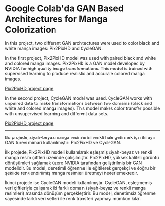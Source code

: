 # Google Colab'da GAN Based Architectures for Manga Colorization


In this project, two different GAN architectures were used to color black and white manga images: Pix2PixHD and CycleGAN.

In the first project, Pix2PixHD model was used with paired black and white and colored manga images. Pix2PixHD is a GAN model developed by NVIDIA for high quality image transformations. This model is trained with supervised learning to produce realistic and accurate colored manga images.

[Pix2PixHD project page](https://github.com/NVIDIA/pix2pixHD)

In the second project, CycleGAN model was used. CycleGAN works with unpaired data to make transformations between two domains (black and white and colored manga images). This model makes color transfer possible with unsupervised learning and different data sets.

[Pix2PixHD project page](https://github.com/NVIDIA/pix2pixHD)


***

Bu projede, siyah-beyaz manga resimlerini renkli hale getirmek için iki ayrı GAN türevi mimari kullanılmıştır: Pix2PixHD ve CycleGAN.

İlk projede, Pix2PixHD modeli kullanılarak eşleşmiş siyah-beyaz ve renkli manga resim çiftleri üzerinde çalışılmıştır. Pix2PixHD, yüksek kaliteli görüntü dönüşümleri sağlamak üzere NVIDIA tarafından geliştirilmiş bir GAN modelidir. Bu model, denetimli öğrenme ile eğitilerek gerçekçi ve doğru bir şekilde renklendirilmiş manga resimleri üretmeyi hedeflemektedir.

İkinci projede ise CycleGAN modeli kullanılmıştır. CycleGAN, eşleşmemiş veri çiftleriyle çalışarak iki farklı domain (siyah-beyaz ve renkli manga resimleri) arasında dönüşüm gerçekleştirir. Bu model, denetimsiz öğrenme sayesinde farklı veri setleri ile renk transferi yapmayı mümkün kılar.
